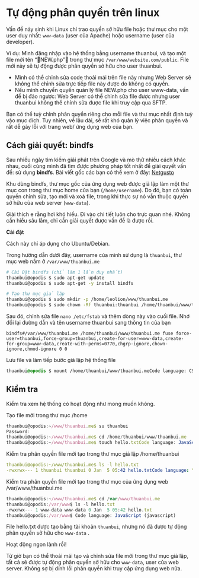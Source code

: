 # Tự động phân quyền trên linux

Vấn đề nảy sinh khi Linux chỉ trao quyền sở hữu file hoặc thư mục cho một user duy nhất: `www-data` (user của Apache) hoặc username (user của developer).

Ví dụ: Mình đăng nhập vào hệ thống bằng username thuanbui, và tạo một file mới tên “NEW.php” trong thư mục `/var/www/website.com/public`. File mới này sẽ tự động được phân quyền sở hữu cho user thuanbui.

* Mình có thể chỉnh sửa code thoải mái trên file này nhưng Web Server sẽ không thể chỉnh sửa trực tiếp file này được do không có quyền.
* Nếu mình chuyển quyền quản lý file NEW.php cho user www-data, vấn đề bị đảo ngược: Web Server có thể chỉnh sửa file được nhưng user thuanbui không thể chỉnh sửa được file khi truy cập qua SFTP.

Bạn có thể tuỳ chỉnh phân quyền riêng cho mỗi file và thư mục nhất định tuỳ vào mục đích. Tuy nhiên, về lâu dài, sẽ rất khó quản lý việc phân quyền và rất dễ gây lỗi với trang web/ ứng dụng web của bạn.

## Cách giải quyết: bindfs

Sau nhiều ngày tìm kiếm giải phát trên Google và mò thử nhiều cách khác nhau, cuối cùng mình đã tìm được phương pháp tốt nhất để giải quyết vấn đề: sử dụng **bindfs**. Bài viết gốc các bạn có thể xem ở đây: [Netgusto](http://blog.netgusto.com/solving-web-file-permissions-problem-once-and-for-all)

Khu dùng bindfs, thư mục gốc của ứng dụng web được giả lập làm một thư mục con trong thư mục home của bạn (`/home/username`). Do đó, bạn có toàn quyền chỉnh sửa, tạo mới và xoá file, trong khi thực sự nó vẫn thuộc quyền sở hữu của web server (`www-data`).

Giải thích e rằng hơi khó hiểu. Đi vào chi tiết luôn cho trực quan nhé. Không cần hiểu sâu lắm, chỉ cần giải quyết được vấn đề là được rồi.

**Cài đặt**

Cách này chỉ áp dụng cho Ubuntu/Debian.

Trong hướng dẫn dưới đây, username của mình sử dụng là `thuanbui`, thư mục web nằm ở `/var/www/thuanbui.me`

```bash
# Cài Đặt bindfs (chỉ làm 1 lần duy nhất)
thuanbui@opodis $ sudo apt-get update  
thuanbui@opodis $ sudo apt-get -y install bindfs

# Tạo thư mục giả lập
thuanbui@opodis $ sudo mkdir -p /home/leolion/www/thuanbui.me  
thuanbui@opodis $ sudo chown -Rf thuanbui:thuanbui /home/thuanbui/www/thuanbui.me  Code language: Bash (bash)
```

Sau đó, chỉnh sửa file `nano /etc/fstab` và thêm dòng này vào cuối file. Nhớ đổi lại đường dẫn và tên username thuanbui sang thông tin của bạn

```
bindfs#/var/www/thuanbui.me /home/thuanbui/www/thuanbui.me fuse force-user=thuanbui,force-group=thuanbui,create-for-user=www-data,create-for-group=www-data,create-with-perms=0770,chgrp-ignore,chown-ignore,chmod-ignore 0 0  
```

Lưu file và làm tiếp bước giả lập hệ thống file

```css
thuanbui@opodis $ mount /home/thuanbui/www/thuanbui.meCode language: CSS (css)
```

## **Kiểm tra**

Kiểm tra xem hệ thống có hoạt động như mong muốn không.

Tạo file mới trong thư mục /home

```javascript
thuanbui@opodis:~/www/thuanbui.me$ su thuanbui
Password: 
thuanbui@opodis:~/www/thuanbui.me$ cd /home/thuanbui/www/thuanbui.me
thuanbui@opodis:~/www/thuanbui.me$ touch hello.txtCode language: JavaScript (javascript)
```

Kiểm tra phân quyền file mới tạo trong thư mục giả lập /home/thuanbui

```yaml
thuanbui@opodis:~/www/thuanbui.me$ ls -l hello.txt
-rwxrwx--- 1 thuanbui thuanbui 0 Jan  5 05:42 hello.txtCode language: YAML (yaml)
```

Kiểm tra phân quyền file mới tạo trong thư mục của ứng dụng web /var/www/thuanbui.me

```javascript
thuanbui@opodis:~/www/thuanbui.me$ cd /var/www/thuanbui.me
thuanbui@opodis:/var/www$ ls -l hello.txt
-rwxrwx--- 1 www-data www-data 0 Jan  5 05:42 hello.txt
thuanbui@opodis:/var/www$ Code language: JavaScript (javascript)
```

File hello.txt được tạo bằng tài khoản `thuanbui`, nhưng nó đã được tự động phân quyền sở hữu cho `www-data` .

Hoạt động ngon lành rồi!

Từ giờ bạn có thể thoải mái tạo và chỉnh sửa file mới trong thư mục giả lập, tất cả sẽ được tự động phân quyền sở hữu cho `www-data`, user của web server. Không sợ bị dính lỗi phân quyền khi truy cập ứng dụng web nữa.
